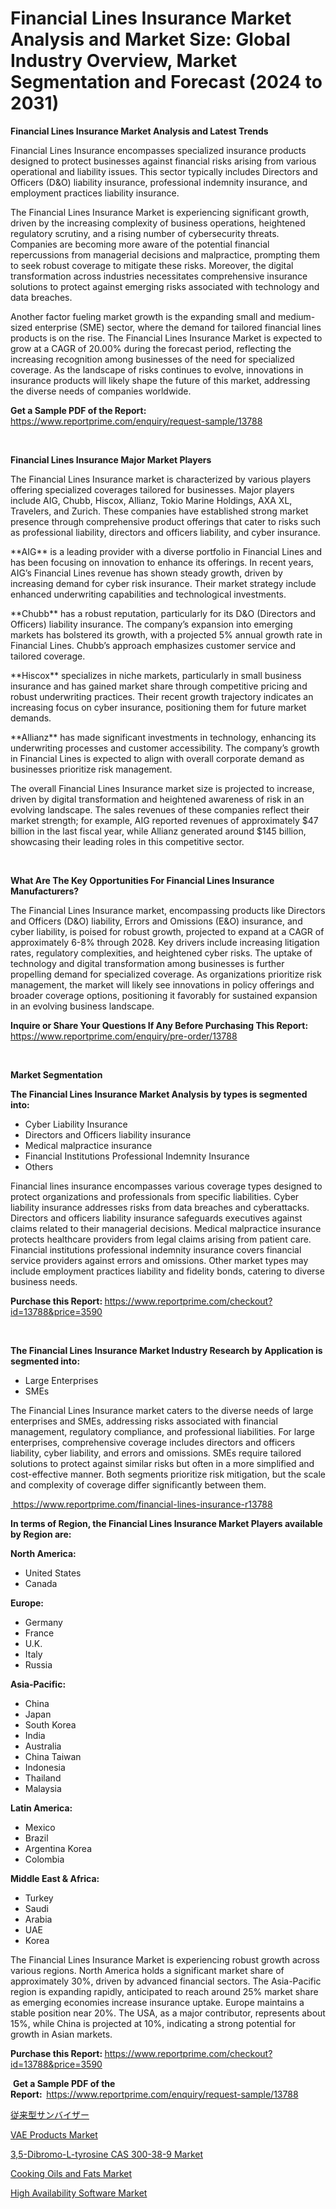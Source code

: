 <p><h1>Financial Lines Insurance Market Analysis and Market Size: Global Industry Overview, Market Segmentation and Forecast (2024 to 2031)</h1></p><p><strong>Financial Lines Insurance Market Analysis and Latest Trends</strong></p>
<p><p>Financial Lines Insurance encompasses specialized insurance products designed to protect businesses against financial risks arising from various operational and liability issues. This sector typically includes Directors and Officers (D&O) liability insurance, professional indemnity insurance, and employment practices liability insurance. </p><p>The Financial Lines Insurance Market is experiencing significant growth, driven by the increasing complexity of business operations, heightened regulatory scrutiny, and a rising number of cybersecurity threats. Companies are becoming more aware of the potential financial repercussions from managerial decisions and malpractice, prompting them to seek robust coverage to mitigate these risks. Moreover, the digital transformation across industries necessitates comprehensive insurance solutions to protect against emerging risks associated with technology and data breaches.</p><p>Another factor fueling market growth is the expanding small and medium-sized enterprise (SME) sector, where the demand for tailored financial lines products is on the rise. The Financial Lines Insurance Market is expected to grow at a CAGR of 20.00% during the forecast period, reflecting the increasing recognition among businesses of the need for specialized coverage. As the landscape of risks continues to evolve, innovations in insurance products will likely shape the future of this market, addressing the diverse needs of companies worldwide.</p></p>
<p><strong>Get a Sample PDF of the Report:&nbsp;</strong> <a href="https://www.reportprime.com/enquiry/request-sample/13788">https://www.reportprime.com/enquiry/request-sample/13788</a></p>
<p>&nbsp;</p>
<p><strong>Financial Lines Insurance Major Market Players</strong></p>
<p><p>The Financial Lines Insurance market is characterized by various players offering specialized coverages tailored for businesses. Major players include AIG, Chubb, Hiscox, Allianz, Tokio Marine Holdings, AXA XL, Travelers, and Zurich. These companies have established strong market presence through comprehensive product offerings that cater to risks such as professional liability, directors and officers liability, and cyber insurance.</p><p>**AIG** is a leading provider with a diverse portfolio in Financial Lines and has been focusing on innovation to enhance its offerings. In recent years, AIG’s Financial Lines revenue has shown steady growth, driven by increasing demand for cyber risk insurance. Their market strategy include enhanced underwriting capabilities and technological investments.</p><p>**Chubb** has a robust reputation, particularly for its D&O (Directors and Officers) liability insurance. The company’s expansion into emerging markets has bolstered its growth, with a projected 5% annual growth rate in Financial Lines. Chubb’s approach emphasizes customer service and tailored coverage.</p><p>**Hiscox** specializes in niche markets, particularly in small business insurance and has gained market share through competitive pricing and robust underwriting practices. Their recent growth trajectory indicates an increasing focus on cyber insurance, positioning them for future market demands.</p><p>**Allianz** has made significant investments in technology, enhancing its underwriting processes and customer accessibility. The company’s growth in Financial Lines is expected to align with overall corporate demand as businesses prioritize risk management.</p><p>The overall Financial Lines Insurance market size is projected to increase, driven by digital transformation and heightened awareness of risk in an evolving landscape. The sales revenues of these companies reflect their market strength; for example, AIG reported revenues of approximately $47 billion in the last fiscal year, while Allianz generated around $145 billion, showcasing their leading roles in this competitive sector.</p></p>
<p>&nbsp;</p>
<p><strong>What Are The Key Opportunities For Financial Lines Insurance Manufacturers?</strong></p>
<p><p>The Financial Lines Insurance market, encompassing products like Directors and Officers (D&O) liability, Errors and Omissions (E&O) insurance, and cyber liability, is poised for robust growth, projected to expand at a CAGR of approximately 6-8% through 2028. Key drivers include increasing litigation rates, regulatory complexities, and heightened cyber risks. The uptake of technology and digital transformation among businesses is further propelling demand for specialized coverage. As organizations prioritize risk management, the market will likely see innovations in policy offerings and broader coverage options, positioning it favorably for sustained expansion in an evolving business landscape.</p></p>
<p><strong>Inquire or Share Your Questions If Any Before Purchasing This Report:</strong> <a href="https://www.reportprime.com/enquiry/pre-order/13788">https://www.reportprime.com/enquiry/pre-order/13788</a></p>
<p>&nbsp;</p>
<p><strong>Market Segmentation</strong></p>
<p><strong>The Financial Lines Insurance Market Analysis by types is segmented into:</strong></p>
<p><ul><li>Cyber Liability Insurance</li><li>Directors and Officers liability insurance</li><li>Medical malpractice insurance</li><li>Financial Institutions Professional Indemnity Insurance</li><li>Others</li></ul></p>
<p><p>Financial lines insurance encompasses various coverage types designed to protect organizations and professionals from specific liabilities. Cyber liability insurance addresses risks from data breaches and cyberattacks. Directors and officers liability insurance safeguards executives against claims related to their managerial decisions. Medical malpractice insurance protects healthcare providers from legal claims arising from patient care. Financial institutions professional indemnity insurance covers financial service providers against errors and omissions. Other market types may include employment practices liability and fidelity bonds, catering to diverse business needs.</p></p>
<p><strong>Purchase this Report:&nbsp;</strong><a href="https://www.reportprime.com/checkout?id=13788&price=3590">https://www.reportprime.com/checkout?id=13788&price=3590</a></p>
<p>&nbsp;</p>
<p><strong>The Financial Lines Insurance Market Industry Research by Application is segmented into:</strong></p>
<p><ul><li>Large Enterprises</li><li>SMEs</li></ul></p>
<p><p>The Financial Lines Insurance market caters to the diverse needs of large enterprises and SMEs, addressing risks associated with financial management, regulatory compliance, and professional liabilities. For large enterprises, comprehensive coverage includes directors and officers liability, cyber liability, and errors and omissions. SMEs require tailored solutions to protect against similar risks but often in a more simplified and cost-effective manner. Both segments prioritize risk mitigation, but the scale and complexity of coverage differ significantly between them.</p></p>
<p><a href="https://www.reportprime.com/financial-lines-insurance-r13788">&nbsp;https://www.reportprime.com/financial-lines-insurance-r13788</a></p>
<p><strong>In terms of Region, the Financial Lines Insurance Market Players available by Region are:</strong></p>
<p>
    <p> <strong> North America: </strong>
        <ul>
            <li>United States</li>
            <li>Canada</li>
        </ul>
        </p> 
    <p> <strong> Europe: </strong>
        <ul>
            <li>Germany</li>
            <li>France</li>
            <li>U.K.</li>
            <li>Italy</li>
            <li>Russia</li>
        </ul>
        </p> 
    <p> <strong> Asia-Pacific: </strong>
        <ul>
            <li>China</li>
            <li>Japan</li>
            <li>South Korea</li>
            <li>India</li>
            <li>Australia</li>
            <li>China Taiwan</li>
            <li>Indonesia</li>
            <li>Thailand</li>
            <li>Malaysia</li>
        </ul>
        </p> 
    <p> <strong> Latin America: </strong>
        <ul>
            <li>Mexico</li>
            <li>Brazil</li>
            <li>Argentina Korea</li>
            <li>Colombia</li>
        </ul>
        </p> 
    <p> <strong> Middle East & Africa: </strong>
        <ul>
            <li>Turkey</li>
            <li>Saudi</li>
            <li>Arabia</li>
            <li>UAE</li>
            <li>Korea</li>
        </ul>
    </p>
    </p>
<p><p>The Financial Lines Insurance Market is experiencing robust growth across various regions. North America holds a significant market share of approximately 30%, driven by advanced financial sectors. The Asia-Pacific region is expanding rapidly, anticipated to reach around 25% market share as emerging economies increase insurance uptake. Europe maintains a stable position near 20%. The USA, as a major contributor, represents about 15%, while China is projected at 10%, indicating a strong potential for growth in Asian markets.</p></p>
<p><strong>Purchase this Report: </strong><a href="https://www.reportprime.com/checkout?id=13788&price=3590">https://www.reportprime.com/checkout?id=13788&price=3590</a></p>
<p>&nbsp;<strong>Get a Sample PDF of the Report:&nbsp;&nbsp;</strong><a href="https://www.reportprime.com/enquiry/request-sample/13788">https://www.reportprime.com/enquiry/request-sample/13788</a></p>
<p><strong></strong></p>
<p><p><a href="https://medium.com/@americahilario/conventional-sun-visor-market-%E3%81%AE%E3%82%B0%E3%83%AD%E3%83%BC%E3%83%90%E3%83%AB%E5%B8%82%E5%A0%B4%E6%A6%82%E8%A6%81%E3%81%AF-%E4%B8%96%E7%95%8C%E3%81%8A%E3%82%88%E3%81%B3%E4%B8%BB%E8%A6%81%E5%B8%82%E5%A0%B4%E3%81%AB%E3%81%8A%E3%81%91%E3%82%8B%E6%A5%AD%E7%95%8C%E3%81%AB%E5%BD%B1%E9%9F%BF%E3%82%92%E4%B8%8E%E3%81%88%E3%82%8B%E4%B8%BB%E8%A6%81%E3%81%AA%E3%83%88%E3%83%AC%E3%83%B3%E3%83%89%E3%81%AB%E3%81%A4%E3%81%84%E3%81%A6-%E7%8B%AC%E8%87%AA%E3%81%AE%E8%A6%96%E7%82%B9%E3%82%92%E6%8F%90%E4%BE%9B%E3%81%97%E3%81%BE%E3%81%99-94a4adc36f9c">従来型サンバイザー</a></p><p><a href="https://medium.com/@lylaberge/the-vae-products-market-prioritizes-cost-control-and-efficiency-enhancement-bdcfa97f27c3">VAE Products Market</a></p><p><a href="https://medium.com/@lylaberge/the-3-5-dibromo-l-tyrosine-cas-300-38-9-market-industry-provides-a-comprehensive-and-current-a16eba85e0a8">3,5-Dibromo-L-tyrosine CAS 300-38-9 Market</a></p><p><a href="https://www.linkedin.com/pulse/cooking-oils-fats-market-size-growth-industry-analysis-segmentation-loztf?trackingId=f9zT%2F8enQbeQhYP8%2BoJvkA%3D%3D">Cooking Oils and Fats Market</a></p><p><a href="https://issuu.com/reportprime-2/docs/high-availability-software-market-s_aadd12ca074c5e">High Availability Software Market</a></p></p>